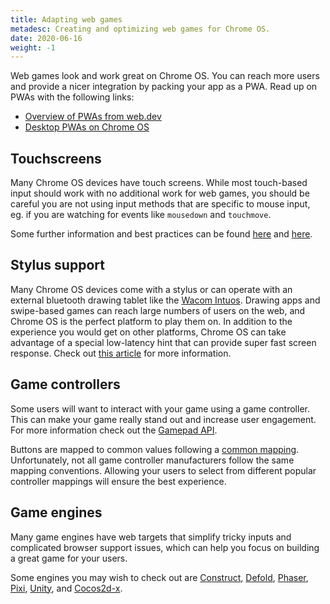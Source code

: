 ```yaml
---
title: Adapting web games
metadesc: Creating and optimizing web games for Chrome OS.
date: 2020-06-16
weight: -1
---
```


Web games look and work great on Chrome OS. You can reach more users and provide a nicer integration by packing your app as a PWA. Read up on PWAs with the following links:

- [Overview of PWAs from web.dev](https://web.dev/progressive-web-apps/)
- [Desktop PWAs on Chrome OS](/{{locale.code}}/web/desktop-progressive-web-apps)

## Touchscreens

Many Chrome OS devices have touch screens. While most touch-based input should work with no additional work for web games, you should be careful you are not using input methods that are specific to mouse input, eg. if you are watching for events like `mousedown` and `touchmove`.

Some further information and best practices can be found [here](https://developer.mozilla.org/en-US/docs/Web/API/Touch_events/Supporting_both_TouchEvent_and_MouseEvent) and [here](https://www.html5rocks.com/en/mobile/touchandmouse/).

## Stylus support

Many Chrome OS devices come with a stylus or can operate with an external bluetooth drawing tablet like the [Wacom Intuos](https://www.wacom.com/en-us/products/pen-tablets/wacom-intuos). Drawing apps and swipe-based games can reach large numbers of users on the web, and Chrome OS is the perfect platform to play them on. In addition to the experience you would get on other platforms, Chrome OS can take advantage of a special low-latency hint that can provide super fast screen response. Check out [this article](https://developers.google.com/web/updates/2019/05/desynchronized) for more information.

## Game controllers

Some users will want to interact with your game using a game controller. This can make your game really stand out and increase user engagement. For more information check out the [Gamepad API](https://www.w3.org/TR/gamepad/).

Buttons are mapped to common values following a [common mapping](https://www.w3.org/TR/gamepad/#remapping). Unfortunately, not all game controller manufacturers follow the same mapping conventions. Allowing your users to select from different popular controller mappings will ensure the best experience.

## Game engines

Many game engines have web targets that simplify tricky inputs and complicated browser support issues, which can help you focus on building a great game for your users.

Some engines you may wish to check out are [Construct](https://www.construct.net/en), [Defold](https://defold.com/), [Phaser](https://phaser.io/), [Pixi](https://www.pixijs.com/), [Unity](https://unity.com/), and [Cocos2d-x](https://www.cocos.com/en/cocos2dx).

